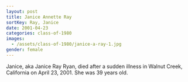 ```yaml
---
layout: post
title: Janice Annette Ray
sortKey: Ray, Janice
date: 2001-04-23
categories: class-of-1980
images:
  - /assets/class-of-1980/janice-a-ray-1.jpg
gender: female
---
```

Janice, aka Janice Ray Ryan, died after a sudden illness in Walnut Creek, California on April 23, 2001.  She was 39 years old.
